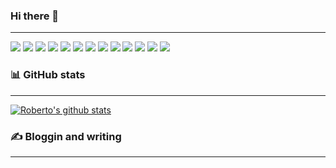 ### Hi there 👋
---
![](https://img.shields.io/badge/Python%20-%2343853D.svg?&style=for-the-badge&logo=python&logoColor=white)
![](https://img.shields.io/badge/node.js%20-%2343853D.svg?&style=for-the-badge&logo=node.js&logoColor=white)
![](https://img.shields.io/badge/r-%23276DC3.svg?&style=for-the-badge&logo=r&logoColor=white)
![](https://img.shields.io/badge/react%20-%2320232a.svg?&style=for-the-badge&logo=react&logoColor=%2361DAFB)
![](https://img.shields.io/badge/MongoDB-%234ea94b.svg?&style=for-the-badge&logo=mongodb&logoColor=white)
![](https://img.shields.io/badge/Microsoft%20SQL%20Server-CC2927?logo=microsoft-sql-server&logoColor=white&style=for-the-badge)
![](https://img.shields.io/badge/Amazon%20AWS-%23232F3E?logo=amazon-aws&logoColor=white&style=for-the-badge)
![](https://img.shields.io/badge/TensorFlow-%23276DC3.svg?style=for-the-badge&logo=tensorflow&logoColor=#FF6F00)
![](https://img.shields.io/badge/Pandas-%23276DC3.svg?style=for-the-badge&logo=pandas&logoColor=#150458)
![](https://img.shields.io/badge/FastAPI-%23276DC3.svg?style=for-the-badge&logo=fastapi&logoColor=#009688)
![](https://img.shields.io/badge/Jupyter-%23276DC3.svg?style=for-the-badge&logo=jupyter&logoColor=#F37626)
![](https://img.shields.io/badge/Git-%23276DC3.svg?style=for-the-badge&logo=git&logoColor=#F37626)
![](https://img.shields.io/badge/Docker-%23276DC3.svg?&style=for-the-badge&logo=docker&logoColor=white)





<!--
**robertosannazzaro/robertosannazzaro** is a ✨ _special_ ✨ repository because its `README.md` (this file) appears on your GitHub profile.

Here are some ideas to get you started:

- 🔭 I’m currently working on ...
- 🌱 I’m currently learning ...
- 👯 I’m looking to collaborate on ...
- 🤔 I’m looking for help with ...
- 💬 Ask me about ...
- 📫 How to reach me: ...
- 😄 Pronouns: ...
- ⚡ Fun fact: ...
-->

### :bar_chart: GitHub stats
---
[![Roberto's github stats](https://github-readme-stats.vercel.app/api?username=robertosannazzaro&hide=prs&show_icons=true&theme=cobalt)](https://github.com/anuraghazra/github-readme-stats)

### :writing_hand: Bloggin and writing
---
